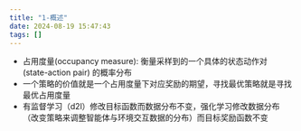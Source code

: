 ```yaml
---
title: "1-概述"
date: 2024-08-19 15:47:43
tags: []
---
```

- 占用度量(occupancy measure): 衡量采样到的一个具体的状态动作对 (state-action pair) 的概率分布
- 一个策略的价值就是一个占用度量下对应奖励的期望，寻找最优策略就是寻找最优占用度量
- 有监督学习（d2l）修改目标函数而数据分布不变，强化学习修改数据分布（改变策略来调整智能体与环境交互数据的分布）而目标奖励函数不变
